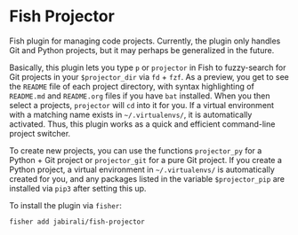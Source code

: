 # Fish Projector

Fish plugin for managing code projects. Currently, the plugin only handles
Git and Python projects, but it may perhaps be generalized in the future.

Basically, this plugin lets you type `p` or `projector` in Fish to fuzzy-search
for Git projects in your `$projector_dir` via `fd` + `fzf`. As a preview, you get
to see the `README` file of each project directory, with syntax highlighting of
`README.md` and `README.org` files if you have `bat` installed. When you then
select a projects, `projector` will `cd` into it for you. If a virtual environment
with a matching name exists in `~/.virtualenvs/`, it is automatically activated.
Thus, this plugin works as a quick and efficient command-line project switcher.

To create new projects, you can use the functions `projector_py` for a
Python + Git project or `projector_git` for a pure Git project. If you
create a Python project, a virtual environment in `~/.virtualenvs/` is
automatically created for you, and any packages listed in the variable 
`$projector_pip` are installed via `pip3` after setting this up.

To install the plugin via `fisher`:

    fisher add jabirali/fish-projector
